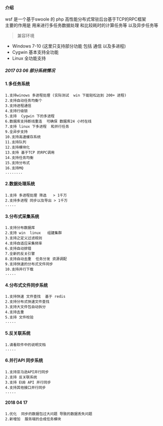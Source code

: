 
#### 介绍

wsf  是一个基于swoole 的 php   高性能分布式常驻后台基于TCP的RPC框架  
主要的作用是 用来进行多任务数据处理   和比较耗时的计算任务等 以及异步任务等
> 兼容环境
- Windows 7-10  (这里只支持部分功能 包括 通信 以及多进程)
- Cygwin   基本支持全功能
- Linux    全功能支持


#####   2017 03 06 部分系统情况

####  1.多任务系统
```
1.支持winows 多进程处理 (实际测试  win 下能轻松达到 200+ 进程)
2.支持自动任务均衡个
3.支持进程通信
4.支持行级锁
5.支持  Cygwin 下的多进程
6.数据库支持断线重连  可确保 数据库24 小时在线
7.支持 linux 下多进程  和并行任务
9.全异步支持
10.支持高速缓存系统
11.支持队列
12.支持模块化
13.支持 基于TCP 的RPC调用
14.支持任务均衡
15.支持分布式
16.支持MQ
........
```
####  2.数据处理系统
```
1.支持 多进程处理 筛选   > 1千万
2.支持多进程 同步以及导出 > 1千万
.....
```
####  3.分布式采集系统
```
1.支持分布数据库
2.支持 win  linux   组建集群
3.支持之定义过滤规则
4.支持自适应采集频率
6.支持自动排错
7.全新的反关引擎
8.支持自动去重  任务分发 资源调配
9.支持快速的分布式文件同步
10.支持并行下载
.....
```
####  4.分布式文件同步系统
```
1.支持快速 文件查找  基于 redis
2.支持分布式快速文件查找
3.支持大文件包自动拆分
4.支持去重 
5.支持 文件校验 
.....
```

####  5.反关联系统
```
1.请看软件中的说明文档
.....
```

####  6.并行API 同步系统
```
1.支持亚马逊API并行同步
2.支持 反关联系统
3.支持 EUB API 并行同步
4.支持其他接口并行同步
.....
```

####  2018 04 17 
```
1.优化  同步的数据包过大问题 导致的数据丢失问题
2.新增加  服务端的合成任务模块
```

